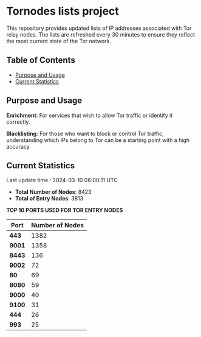 # Tornodes lists project

This repository provides updated lists of IP addresses associated with Tor relay nodes. The lists are refreshed every 30 minutes to ensure they reflect the most current state of the Tor network.

## Table of Contents

- [Purpose and Usage](#purpose-and-usage)
- [Current Statistics](#current-statistics)


## Purpose and Usage

**Enrichment**: For services that wish to allow Tor traffic or identify it correctly.

**Blacklisting**: For those who want to block or control Tor traffic, understanding which IPs belong to Tor can be a starting point with a high accuracy.

## Current Statistics

Last update time : 2024-03-10 06:00:11 UTC

- **Total Number of Nodes**: 8423
- **Total of Entry Nodes**: 3813

**TOP 10 PORTS USED FOR TOR ENTRY NODES**

| **Port** | **Number of Nodes** |
|------|-----------------|
| **443**   | 1382  |
| **9001**   | 1358  |
| **8443**   | 136  |
| **9002**   | 72  |
| **80**   | 69  |
| **8080**   | 59  |
| **9000**   | 40  |
| **9100**   | 31  |
| **444**   | 26  |
| **993**   | 25  |

